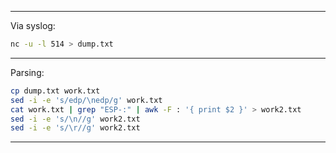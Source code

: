 <hr>

Via syslog:

```sh
nc -u -l 514 > dump.txt
```

<hr>

Parsing:

```sh
cp dump.txt work.txt
sed -i -e 's/edp/\nedp/g' work.txt
cat work.txt | grep "ESP-:" | awk -F : '{ print $2 }' > work2.txt
sed -i -e 's/\n//g' work2.txt
sed -i -e 's/\r//g' work2.txt
```

<hr>
